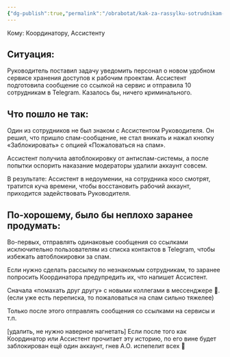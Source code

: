 ```yaml
---
{"dg-publish":true,"permalink":"/obrabotat/kak-za-rassylku-sotrudnikam-v-tg-lichnyj-akkaunt-zablokirovali/"}
---
```


 Кому: Координатору, Ассистенту
## **Ситуация:**
Руководитель поставил задачу уведомить персонал о новом удобном сервисе хранения доступов к рабочим проектам. Ассистент подготовила сообщение со ссылкой на сервис и отправила 10 сотрудникам в Telegram. Казалось бы, ничего криминального.

## **Что пошло не так:**
Один из сотрудников не был знаком с Ассистентом Руководителя. Он решил, что пришло спам-сообщение, не стал вникать и нажал кнопку «Заблокировать»‎ с опцией «Пожаловаться на спам»‎.

Ассистент получила автоблокировку от антиспам-системы, а после попытки оспорить наказание модераторы удалили аккаунт совсем.

В результате: Ассистент в недоумении, на сотрудника косо смотрят, тратится куча времени, чтобы восстановить рабочий аккаунт, приходится задействовать Руководителя.

## По-хорошему, было бы неплохо заранее продумать:

Во-первых, отправлять одинаковые сообщения со ссылками исключительно пользователям из списка контактов в Telegram, чтобы избежать автоблокировки за спам.

Если нужно сделать рассылку по незнакомым сотрудникам, то заранее попросить Координатора предупредить их, что напишет Ассистент.

Сначала «помахать друг другу» с новыми коллегами в мессенджере 👋. (если уже есть переписка, то пожаловаться на спам сильно тяжелее)

Только после этого отправлять сообщения со ссылками на сервисы и т.п.

[удалить, не нужно наверное нагнетать] Если после того как Координатор или Ассистент прочитает эту историю, по его вине будет заблокирован ещё один аккаунт, гнев А.О. испепелит всех 👿

